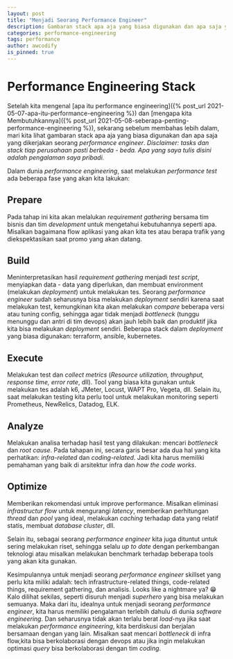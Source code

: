 ```yaml
---
layout: post
title: "Menjadi Seorang Performance Engineer"
description: Gambaran stack apa aja yang biasa digunakan dan apa saja yang dikerjakan seorang *performance engineer*
categories: performance-engineering
tags: performance
author: awcodify 
is_pinned: true
---
```

<!--more-->
# Performance Engineering Stack
Setelah kita mengenal [apa itu performance engineering]({% post_url 2021-05-07-apa-itu-performance-engineering %}) dan [mengapa kita Membutuhkannya]({% post_url 2021-05-08-seberapa-penting-performance-engineering %}), sekarang sebelum membahas lebih dalam, mari kita lihat gambaran stack apa aja yang biasa digunakan dan apa saja yang dikerjakan seorang *performance engineer*. *Disclaimer: tasks dan stack tiap perusahaan pasti berbeda - beda. Apa yang saya tulis disini adalah pengalaman saya pribadi.*

Dalam dunia *performance engineering*, saat melakukan *performance test* ada beberapa fase yang akan kita lakukan:

## Prepare
Pada tahap ini kita akan melalukan *requirement gathering* bersama tim bisnis dan tim *development* untuk mengetahui kebutuhannya seperti apa. Misalkan bagaimana flow aplikasi yang akan kita tes atau berapa trafik yang diekspektasikan saat promo yang akan datang.

## Build
Meninterpretasikan hasil *requirement gathering* menjadi *test script*, menyiapkan data - data yang diperlukan, dan membuat environment (melakukan *deployment*) untuk melakukan tes. Seorang *performance engineer* sudah seharusnya bisa melakukan *deployment* sendiri karena saat melakukan test, kemungkinan kita akan melakukan *compare* beberapa versi atau tuning config, sehingga agar tidak menjadi *bottleneck* (tunggu menunggu dan antri di tim devops) akan jauh lebih baik dan produktif jika kita bisa melakukan *deployment* sendiri. Beberapa stack dalam *deployment* yang biasa digunakan: terraform, ansible, kubernetes.

## Execute
Melakukan test dan *collect metrics* (*Resource utilization, throughput, response time, error rate*, dll). Tool yang biasa kita gunakan untuk melakukan tes adalah k6, JMeter, Locust, WAPT Pro, Vegeta, dll. Selain itu, saat melakukan testing kita perlu tool untuk melakukan monitoring seperti Prometheus, NewRelics, Datadog, ELK.

## Analyze
Melakukan analisa terhadap hasil test yang dilakukan: mencari *bottleneck* dan *root cause*. Pada tahapan ini, secara garis besar ada dua hal yang kita perhatikan: *infra-related* dan *coding-related*. Jadi kita harus memiliki pemahaman yang baik di arsitektur infra dan *how the code works*.

## Optimize
Memberikan rekomendasi untuk improve performance. Misalkan eliminasi *infrastructur flow* untuk mengurangi *latency*, memberikan perhitungan *thread* dan *pool* yang ideal, melakukan *caching* terhadap data yang relatif statis, membuat *database cluster*, dll.

Selain itu, sebagai seorang *performance engineer* kita juga dituntut untuk sering melakukan riset, sehingga selalu *up to date* dengan perkembangan teknologi atau misalkan melakukan benchmark terhadap beberapa tools yang akan kita gunakan.

Kesimpulannya untuk menjadi seorang *performance engineer* skillset yang perlu kita miliki adalah: tech infrastructure-related things, code-related things, requirement gathering, dan analisis. Looks like a nightmare ya? 😁 Kalo dilihat sekilas, seperti disuruh menjadi *superhero* yang bisa melakukan semuanya. Maka dari itu, idealnya untuk menjadi seorang *performance engineer*, kita harus memiliki pengalaman terlebih dahulu di dunia *software engineering*. Dan seharusnya tidak akan terlalu berat *load*-nya jika saat melakukan *performance engineering*, kita berdiskusi dan berjalan bersamaan dengan yang lain. Misalkan saat mencari *bottleneck* di infra flow,kita bisa berkolaborasi dengan devops atau jika ingin melakukan optimasi *query* bisa berkolaborasi dengan tim *coding*.
